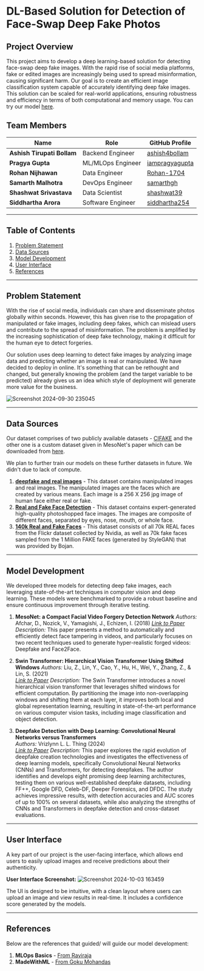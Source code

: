 # DL-Based Solution for Detection of Face-Swap Deep Fake Photos

## Project Overview

This project aims to develop a deep learning-based solution for detecting face-swap deep fake images. With the rapid rise of social media platforms, fake or edited images are increasingly being used to spread misinformation, causing significant harm. Our goal is to create an efficient image classification system capable of accurately identifying deep fake images. This solution can be scaled for real-world applications, ensuring robustness and efficiency in terms of both computational and memory usage.
You can try our model [here](https://deepfake-detection-atog.onrender.com/).

## Team Members

| Name                        | Role                      | GitHub Profile                           |
|-----------------------------|---------------------------|------------------------------------------|
| **Ashish Tirupati Bollam**   | Backend Engineer           | [ashish4bollam](https://github.com/ashish4bollam)  |
| **Pragya Gupta**             | ML/MLOps Engineer          | [iampragyagupta](https://github.com/iampragyagupta)    |
| **Rohan Nijhawan**           | Data Engineer              | [Rohan-1704](https://github.com/Rohan-1704)      |
| **Samarth Malhotra**         | DevOps Engineer            | [samarthgh](https://github.com/samarthgh)  |
| **Shashwat Srivastava**      | Data Scientist             | [shashwat39](https://github.com/shashwat39)|
| **Siddhartha Arora**         | Software Engineer          | [siddhartha254](https://github.com/siddhartha254)|

---

## Table of Contents
1. [Problem Statement](#problem-statement)
2. [Data Sources](#data-sources)
3. [Model Development](#model-development)
4. [User Interface](#user-interface)
5. [References](#references)

---

## Problem Statement

With the rise of social media, individuals can share and disseminate photos globally within seconds. However, this has given rise to the propagation of manipulated or fake images, including deep fakes, which can mislead users and contribute to the spread of misinformation. The problem is amplified by the increasing sophistication of deep fake technology, making it difficult for the human eye to detect forgeries.

Our solution uses deep learning to detect fake images by analyzing image data and predicting whether an image is real or manipulated. We have decided to deploy in online. It's something that can be rethought and changed, but generally knowing the problem (and the target variable to be predicted) already gives us an idea which style of deployment will generate more value for the business.

![Screenshot 2024-09-30 235045](https://github.com/user-attachments/assets/f446f53e-fa99-4b55-af24-fe8e7cd32b95)


---

## Data Sources

Our dataset comprises of two publicly available datasets - [CIFAKE](https://www.kaggle.com/datasets/birdy654/cifake-real-and-ai-generated-synthetic-images) and the other one is a custom dataset given in MesoNet's paper which can be downloaded from [here](https://my.pcloud.com/publink/show?code=XZLGvd7ZI9LjgIy7iOLzXBG5RNJzGFQzhTRy).


We plan to further train our models on these further datasets in future. We didn't due to lack of compute.

1. **[deepfake and real images](https://www.kaggle.com/datasets/manjilkarki/deepfake-and-real-images?resource=download)** - This dataset contains manipulated images and real images. The manipulated images are the faces which are created by various means. Each image is a 256 X 256 jpg image of human face either real or fake.
2. **[Real and Fake Face Detection](https://www.kaggle.com/datasets/ciplab/real-and-fake-face-detection)** - This dataset contains expert-generated high-quality photoshopped face images. The images are composite of different faces, separated by eyes, nose, mouth, or whole face.
3. **[140k Real and Fake Faces](https://www.kaggle.com/datasets/xhlulu/140k-real-and-fake-faces)** - This dataset consists of all 70k REAL faces from the Flickr dataset collected by Nvidia, as well as 70k fake faces sampled from the 1 Million FAKE faces (generated by StyleGAN) that was provided by Bojan.

---

## Model Development

We developed three models for detecting deep fake images, each leveraging state-of-the-art techniques in computer vision and deep learning. These models were benchmarked to provide a robust baseline and ensure continuous improvement through iterative testing.

1. **MesoNet: a Compact Facial Video Forgery Detection Network**
   *Authors:* Afchar, D., Nozick, V., Yamagishi, J., Echizen, I. (2018)
   *[Link to Paper](https://arxiv.org/pdf/1809.00888)*  
   *Description:* This paper presents a method to automatically and efficiently detect face tampering in videos, and particularly focuses on two recent techniques used to generate hyper-realistic forged videos: Deepfake and Face2Face.
   
2. **Swin Transformer: Hierarchical Vision Transformer Using Shifted Windows**
   *Authors:* Liu, Z., Lin, Y., Cao, Y., Hu, H., Wei, Y., Zhang, Z., & Lin, S. (2021)  
   *[Link to Paper](https://arxiv.org/pdf/2103.14030)*
   *Description:*  The Swin Transformer introduces a novel hierarchical vision transformer that leverages shifted windows for efficient computation. By partitioning the image into non-overlapping windows and shifting them at each layer, it improves both local and global representation learning, resulting in state-of-the-art performance on various computer vision tasks, including image classification and object detection.

3. **Deepfake Detection with Deep Learning: Convolutional Neural Networks versus Transformers**  
   *Authors:* Vrizlynn L. L. Thing (2024)  
   *[Link to Paper](https://arxiv.org/pdf/2304.03698)*
   *Description:*
   This paper explores the rapid evolution of deepfake creation technologies and investigates the effectiveness of deep learning models, specifically Convolutional Neural Networks (CNNs) and Transformers, for detecting deepfakes. The author identifies and develops eight promising deep learning architectures, testing them on various well-established deepfake datasets, including FF++, Google DFD, Celeb-DF, Deeper Forensics, and DFDC. The study achieves impressive results, with detection accuracies and AUC scores of up to 100% on several datasets, while also analyzing the strengths of CNNs and Transformers in deepfake detection and cross-dataset evaluations.

---

## User Interface

A key part of our project is the user-facing interface, which allows end users to easily upload images and receive predictions about their authenticity.

**User Interface Screenshot:**
![Screenshot 2024-10-03 163459](https://github.com/user-attachments/assets/6366dca8-26e9-4b1b-b123-feb7cb6fc2eb)


The UI is designed to be intuitive, with a clean layout where users can upload an image and view results in real-time. It includes a confidence score generated by the models.

---

## References

Below are the references that guided/ will guide our model development:

1. **MLOps Basics** - [From Raviraja](https://deep-learning-blogs.vercel.app/blog/mlops-project-setup-part1)
2. **MadeWithML** - [From Goku Mohandas](https://madewithml.com/)
